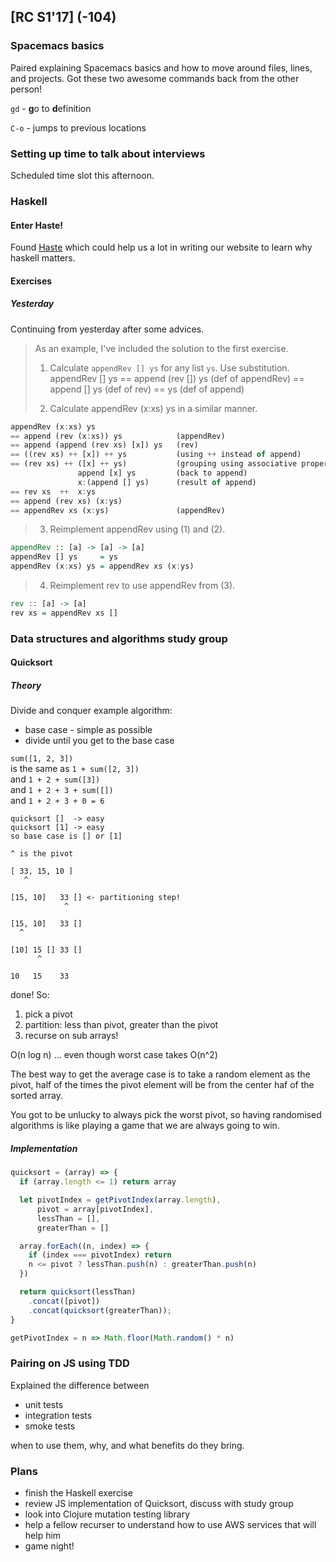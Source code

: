 ## [RC S1'17] (-104)

### Spacemacs basics

Paired explaining Spacemacs basics and how to move around files, lines, and
projects. Got these two awesome commands back from the other person!

`gd` - **g**o to **d**efinition

`C-o` - jumps to previous locations

### Setting up time to talk about interviews

Scheduled time slot this afternoon.

### Haskell

#### Enter Haste!

Found [Haste](http://haste-lang.org/try/) which could help us a lot
in writing our website to learn why haskell matters.

#### Exercises

##### Yesterday

Continuing from yesterday after some advices.

> As an example, I've included the solution to the first exercise.
> 
> 1. Calculate `appendRev [] ys` for any list `ys`. Use substitution.
> appendRev [] ys
> == append (rev []) ys       (def of appendRev)
> == append [] ys             (def of rev)
> == ys                       (def of append)
> 
> 2. Calculate appendRev (x:xs) ys in a similar manner.

```haskell
appendRev (x:xs) ys
== append (rev (x:xs)) ys            (appendRev)
== append (append (rev xs) [x]) ys   (rev)
== ((rev xs) ++ [x]) ++ ys           (using ++ instead of append)
== (rev xs) ++ ([x] ++ ys)           (grouping using associative property)
               append [x] ys         (back to append)
               x:(append [] ys)      (result of append)
== rev xs  ++  x:ys
== append (rev xs) (x:ys)
== appendRev xs (x:ys)               (appendRev)
```

> 3. Reimplement appendRev using (1) and (2).

```haskell
appendRev :: [a] -> [a] -> [a]
appendRev [] ys     = ys
appendRev (x:xs) ys = appendRev xs (x:ys)
```

> 4. Reimplement rev to use appendRev from (3).

```haskell
rev :: [a] -> [a]
rev xs = appendRev xs []
```


### Data structures and algorithms study group

#### Quicksort

##### Theory

Divide and conquer example algorithm:
 
 * base case - simple as possible
 * divide until you get to the base case

`sum([1, 2, 3])`<br />
is the same as
`1 + sum([2, 3])`<br />
and
`1 + 2 + sum([3])`<br />
and
`1 + 2 + 3 + sum([])`<br />
and
`1 + 2 + 3 + 0 = 6`<br />

```
quicksort []  -> easy
quicksort [1] -> easy
so base case is [] or [1]

^ is the pivot

[ 33, 15, 10 ]
   ^ 

[15, 10]   33 [] <- partitioning step!
            ^

[15, 10]   33 []
  ^

[10] 15 [] 33 []
      ^

10   15    33
```

done! So:

1. pick a pivot
2. partition: less than pivot, greater than the pivot
3. recurse on sub arrays!

O(n log n) ... even though worst case takes O(n^2)

The best way to get the average case is to take a random element as the pivot,
half of the times the pivot element will be from the center haf of the sorted
array.

You got to be unlucky to always pick the worst pivot, so having randomised 
algorithms is like playing a game that we are always going to win.

##### Implementation

```JavaScript
quicksort = (array) => {
  if (array.length <= 1) return array

  let pivotIndex = getPivotIndex(array.length),
      pivot = array[pivotIndex],
      lessThan = [],
      greaterThan = []

  array.forEach((n, index) => {
    if (index === pivotIndex) return
    n <= pivot ? lessThan.push(n) : greaterThan.push(n)
  })

  return quicksort(lessThan)
    .concat([pivot])
    .concat(quicksort(greaterThan));
}

getPivotIndex = n => Math.floor(Math.random() * n)
```


### Pairing on JS using TDD 

Explained the difference between

 * unit tests
 * integration tests
 * smoke tests
 
 when to use them, why, and what benefits do they bring.


### Plans

 * finish the Haskell exercise
 * review JS implementation of Quicksort, discuss with study group
 * look into Clojure mutation testing library 
 * help a fellow recurser to understand how to use AWS services that will help him
 * game night!
